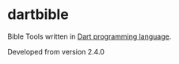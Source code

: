 # dartbible
Bible Tools written in <a href="dart.dev">Dart programming language</a>.

Developed from version 2.4.0
